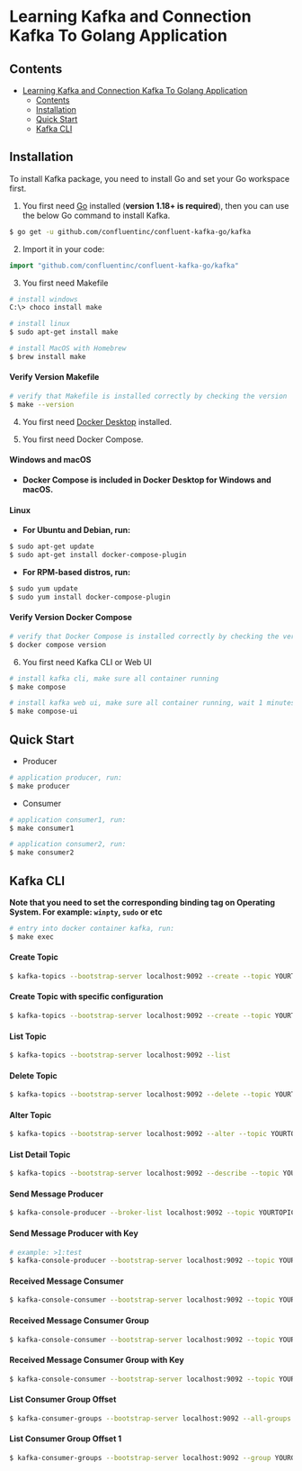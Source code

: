 # Learning Kafka and Connection Kafka To Golang Application

## Contents

- [Learning Kafka and Connection Kafka To Golang Application](#learning-kafka-and-connection-kafka-to-golang-application)
  - [Contents](#contents)
  - [Installation](#installation)
  - [Quick Start](#quick-start)
  - [Kafka CLI](#kafka-cli)

## Installation

To install Kafka package, you need to install Go and set your Go workspace first.

1.  You first need [Go](https://golang.org/) installed (**version 1.18+ is required**), then you can use the below Go command to install Kafka.

```sh
$ go get -u github.com/confluentinc/confluent-kafka-go/kafka
```

2. Import it in your code:

```go
import "github.com/confluentinc/confluent-kafka-go/kafka"
```

3. You first need Makefile

```sh
# install windows
C:\> choco install make
```

```sh
# install linux
$ sudo apt-get install make
```

```sh
# install MacOS with Homebrew
$ brew install make
```

#### Verify Version Makefile

```sh
# verify that Makefile is installed correctly by checking the version
$ make --version
```

4. You first need [Docker Desktop](https://www.docker.com/products/docker-desktop/) installed.

5. You first need Docker Compose.

#### Windows and macOS

- **Docker Compose is included in Docker Desktop for Windows and macOS.**

#### Linux

- **For Ubuntu and Debian, run:**

```sh
$ sudo apt-get update
$ sudo apt-get install docker-compose-plugin
```

- **For RPM-based distros, run:**

```sh
$ sudo yum update
$ sudo yum install docker-compose-plugin
```

#### Verify Version Docker Compose

```sh
# verify that Docker Compose is installed correctly by checking the version
$ docker compose version
```

6. You first need Kafka CLI or Web UI

```sh
# install kafka cli, make sure all container running
$ make compose
```

```sh
# install kafka web ui, make sure all container running, wait 1 minutes, then open to browser http://localhost:9021
$ make compose-ui
```

## Quick Start

- Producer

```sh
# application producer, run:
$ make producer
```

- Consumer

```sh
# application consumer1, run:
$ make consumer1
```

```sh
# application consumer2, run:
$ make consumer2
```

## Kafka CLI

**Note that you need to set the corresponding binding tag on Operating System. For example: `winpty`, `sudo` or etc**

```sh
# entry into docker container kafka, run:
$ make exec
```

#### Create Topic

```sh
$ kafka-topics --bootstrap-server localhost:9092 --create --topic YOURTOPIC
```

#### Create Topic with specific configuration

```sh
$ kafka-topics --bootstrap-server localhost:9092 --create --topic YOURTOPIC --replication-factor 1 --partitions 3 --config "cleanup.policy=compact" --config "delete.retention.ms=100"  --config "segment.bytes=204800" --config "min.cleanable.dirty.ratio=0.01"
```

#### List Topic

```sh
$ kafka-topics --bootstrap-server localhost:9092 --list
```

#### Delete Topic

```sh
$ kafka-topics --bootstrap-server localhost:9092 --delete --topic YOURTOPIC
```

#### Alter Topic

```sh
$ kafka-topics --bootstrap-server localhost:9092 --alter --topic YOURTOPIC --partitions 3
```

#### List Detail Topic

```sh
$ kafka-topics --bootstrap-server localhost:9092 --describe --topic YOURTOPIC
```

#### Send Message Producer

```sh
$ kafka-console-producer --broker-list localhost:9092 --topic YOURTOPIC
```

#### Send Message Producer with Key

```sh
# example: >1:test
$ kafka-console-producer --bootstrap-server localhost:9092 --topic YOURTOPIC --property "parse.key=true" --property "key.separator=:"
```

#### Received Message Consumer

```sh
$ kafka-console-consumer --bootstrap-server localhost:9092 --topic YOURTOPIC --from-beginning
```

#### Received Message Consumer Group

```sh
$ kafka-console-consumer --bootstrap-server localhost:9092 --topic YOURTOPIC --group YOURGROUP --from-beginning
```

#### Received Message Consumer Group with Key

```sh
$ kafka-console-consumer --bootstrap-server localhost:9092 --topic YOURTOPIC --group YOURGROUP --from-beginning --property "print.key=true"
```

#### List Consumer Group Offset

```sh
$ kafka-consumer-groups --bootstrap-server localhost:9092 --all-groups --all-topics --describe
```

#### List Consumer Group Offset 1

```sh
$ kafka-consumer-groups --bootstrap-server localhost:9092 --group YOURGROUP --describe
```
